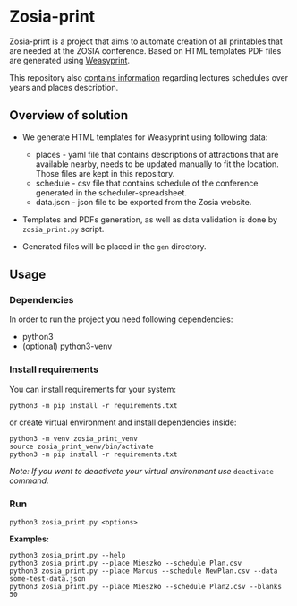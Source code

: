 # Zosia-print

Zosia-print is a project that aims to automate creation of all printables that are needed at the ZOSIA conference. Based on HTML templates PDF files are generated using [Weasyprint](https://github.com/Kozea/WeasyPrint).

This repository also [contains information](/data/) regarding lectures schedules over years and places description.

## Overview of solution

- We generate HTML templates for Weasyprint using following data:
  * places - yaml file that contains descriptions of attractions that are available nearby, needs to be updated manually to fit the location. Those files are kept in this repository.
  * schedule - csv file that contains schedule of the conference generated in the scheduler-spreadsheet.
  * data.json - json file to be exported from the Zosia website.

- Templates and PDFs generation, as well as data validation is done by `zosia_print.py` script.
- Generated files will be placed in the `gen` directory.

## Usage

### Dependencies

In order to run the project you need following dependencies:
- python3
- (optional) python3-venv

### Install requirements

You can install requirements for your system:
```console
python3 -m pip install -r requirements.txt
```

or create virtual environment and install dependencies inside:
```console
python3 -m venv zosia_print_venv
source zosia_print_venv/bin/activate
python3 -m pip install -r requirements.txt
```

_Note: If you want to deactivate your virtual environment use_ `deactivate` _command._

### Run

```console
python3 zosia_print.py <options>
```

**Examples:**
```console
python3 zosia_print.py --help
python3 zosia_print.py --place Mieszko --schedule Plan.csv
python3 zosia_print.py --place Marcus --schedule NewPlan.csv --data some-test-data.json
python3 zosia_print.py --place Mieszko --schedule Plan2.csv --blanks 50
```